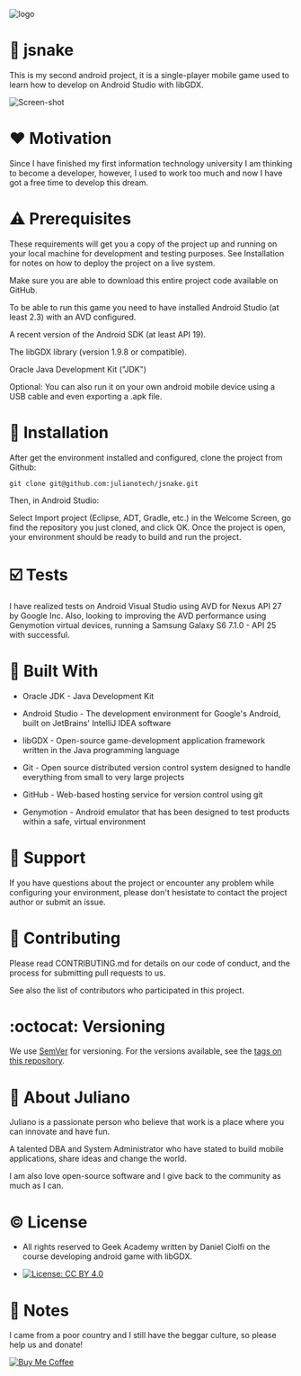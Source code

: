 ![logo](https://github.com/julianotech/JPianoTiles/blob/master/geek-academy.png)

# :snake: jsnake

This is my second android project, it is a single-player mobile game used to learn how to develop on Android Studio with libGDX.

![Screen-shot](https://github.com/julianotech/jsnake/blob/master/jsnake-sample.png)

# ❤️ Motivation

Since I have finished my first information technology university I am thinking to become a developer, however, I used to work too much and now I have got a free time to develop this dream.

# ⚠️ Prerequisites

These requirements will get you a copy of the project up and running on your local machine for development and testing purposes. See Installation for notes on how to deploy the project on a live system.

Make sure you are able to download this entire project code available on GitHub.

To be able to run this game you need to have installed Android Studio (at least 2.3) with an AVD configured. 

A recent version of the Android SDK (at least API 19). 

The libGDX library (version 1.9.8 or compatible).

Oracle Java Development Kit ("JDK")

Optional: You can also run it on your own android mobile device using a USB cable and even exporting a .apk file.

# 💾 Installation

After get the environment installed and configured, clone the project from Github:
```
git clone git@github.com:julianotech/jsnake.git
```
Then, in Android Studio:

Select Import project (Eclipse, ADT, Gradle, etc.) in the Welcome Screen, go find the repository you just cloned, and click OK.
Once the project is open, your environment should be ready to build and run the project.

# ☑️ Tests

I have realized tests on Android Visual Studio using AVD for Nexus API 27 by Google Inc.
Also, looking to improving the  AVD performance using Genymotion virtual devices, running a Samsung Galaxy S6 7.1.0 - API 25 with successful.

# 🔨 Built With

- Oracle JDK - Java Development Kit

- Android Studio - The development environment for Google's Android, built on JetBrains' IntelliJ IDEA software

- libGDX - Open-source game-development application framework written in the Java programming language

- Git - Open source distributed version control system designed to handle everything from small to very large projects

- GitHub - Web-based hosting service for version control using git

- Genymotion - Android emulator that has been designed to test products within a safe, virtual environment
    
# 🔧 Support

If you have questions about the project or encounter any problem while configuring your environment, please don't hesistate to contact the project author or submit an issue.
    
# 👬 Contributing

Please read CONTRIBUTING.md for details on our code of conduct, and the process for submitting pull requests to us.

See also the list of contributors who participated in this project.
 
# :octocat: Versioning

We use [SemVer](http://semver.org/) for versioning. For the versions available, see the [tags on this repository](https://github.com/julianotech/jsnake/tags).

# 🚶 About Juliano

Juliano is a passionate person who believe that work is a place where you can innovate and have fun.

A talented DBA and System Administrator who have stated to build mobile applications, share ideas and change the world.

I am also love open-source software and I give back to the community as much as I can.

# :copyright: License

- All rights reserved to Geek Academy written by Daniel Ciolfi on the course developing android game with libGDX.

- [![License: CC BY 4.0](https://img.shields.io/badge/License-CC%20BY%204.0-lightgrey.svg)](https://creativecommons.org/licenses/by/4.0/)

# 📄 Notes

I came from a poor country and I still have the beggar culture, so please help us and donate!

[![Buy Me Coffee](https://github.com/julianotech/JPianoTiles/blob/master/coffe.png)](https://www.paypal.me/julianotech)
